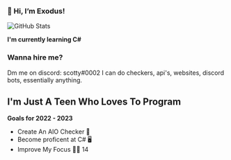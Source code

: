 ### 👋 Hi, I’m Exodus!

![GitHub Stats](https://github-readme-stats.vercel.app/api?username=devscotty&theme=radical)


 **I'm currently learning C#**


### Wanna hire me?

Dm me on discord: scotty#0002 I can do checkers, api's, websites, discord bots, essentially anything.


## I'm Just A Teen Who Loves To Program

**Goals for 2022 - 2023**

- Create An AIO Checker 🔭
- Become proficent at C# 🖥️
- Improve My Focus 🧘‍♂️
14

